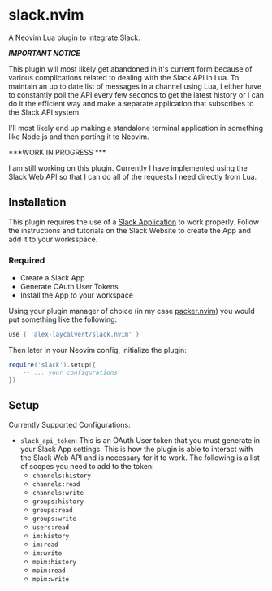 # slack.nvim

A Neovim Lua plugin to integrate Slack.

***IMPORTANT NOTICE***

This plugin will most likely get abandoned in it's current form because of various complications
related to dealing with the Slack API in Lua. To maintain an up to date list of messages in a channel
using Lua, I either have to constantly poll the API every few seconds to get the latest history or
I can do it the efficient way and make a separate application that subscribes to the Slack API
system.

I'll most likely end up making a standalone terminal application in something like Node.js and then
porting it to Neovim.

***WORK IN PROGRESS ***

I am still working on this plugin. Currently I have implemented using the Slack Web API
so that I can do all of the requests I need directly from Lua.

## Installation

This plugin requires the use of a [Slack Application](https://api.slack.com/) to work properly. Follow the instructions and
tutorials on the Slack Website to create the App and add it to your worksspace.

### Required

- Create a Slack App
- Generate OAuth User Tokens
- Install the App to your workspace

Using your plugin manager of choice (in my case [packer.nvim](https://github.com/wbthomason/packer.nvim)) you would put something
like the following:

```lua
use { 'alex-laycalvert/slack.nvim' }
```

Then later in your Neovim config, initialize the plugin:

```lua
require('slack').setup({
    -- ... your configurations
})
```

## Setup

Currently Supported Configurations:

- `slack_api_token`: This is an OAuth User token that you must generate in your Slack App settings. This is how the plugin is able
  to interact with the Slack Web API and is necessary for it to work. The following is a list of scopes you need
  to add to the token:
  - `channels:history`
  - `channels:read`
  - `channels:write`
  - `groups:history`
  - `groups:read`
  - `groups:write`
  - `users:read`
  - `im:history`
  - `im:read`
  - `im:write`
  - `mpim:history`
  - `mpim:read`
  - `mpim:write`
